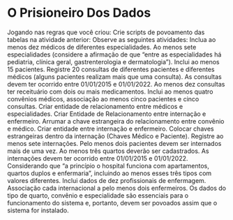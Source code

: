 # O Prisioneiro Dos Dados

Jogando nas regras que você criou: Crie scripts de povoamento das tabelas na atividade anterior:
Observe as seguintes atividades: Inclua ao menos dez médicos de diferentes especialidades.
Ao menos sete especialidades (considere a afirmação de que “entre as especialidades há pediatria, clínica geral, gastrenterologia e dermatologia”).
Inclui ao menos 15 pacientes.
Registre 20 consultas de diferentes pacientes e diferentes médicos (alguns pacientes realizam mais que uma consulta). As consultas devem ter ocorrido entre 01/01/2015 e 01/01/2022. Ao menos dez consultas ter receituário com dois ou mais medicamentos.
Inclui ao menos quatro convênios médicos, associação ao menos cinco pacientes e cinco consultas.
Criar entidade de relacionamento entre médicos e especialidades.
Criar Entidade de Relacionamento entre internação e enfermeiro.
Arrumar a chave estrangeira do relacionamento entre convênio e médico.
Criar entidade entre internação e enfermeiro.
Colocar chaves estrangeiras dentro da internação (Chaves Médico e Paciente).
Registre ao menos sete internações. Pelo menos dois pacientes devem ser internados mais de uma vez. Ao menos três quartos deverão ser cadastrados. As internações devem ter ocorrido entre 01/01/2015 e 01/01/2022.
Considerando que “a princípio o hospital funciona com apartamentos, quartos duplos e enfermaria”, incluindo ao menos esses três tipos com valores diferentes.
Inclui dados de dez profissionais de enfermagem. Associação cada internacional a pelo menos dois enfermeiros.
Os dados do tipo de quarto, convênio e especialidade são essenciais para o funcionamento do sistema e, portanto, devem ser povoados assim que o sistema for instalado.
